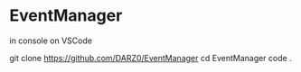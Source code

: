 ﻿# EventManager

in console on VSCode

git clone https://github.com/DARZ0/EventManager
cd EventManager
code .
